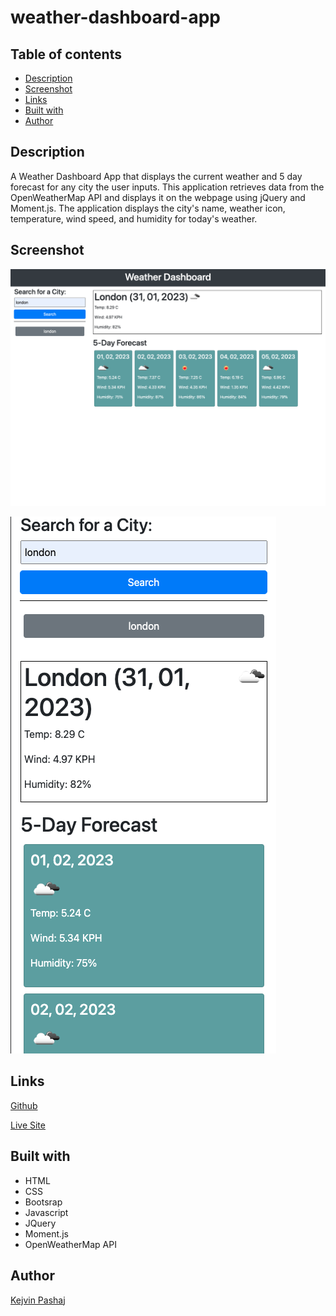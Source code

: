 # weather-dashboard-app

## Table of contents

- [Description](#description)
- [Screenshot](#screenshot)
- [Links](#links)
- [Built with](#built-with)
- [Author](#author)

## Description

A Weather Dashboard App that displays the current weather and 5 day forecast for any city the user inputs. This application retrieves data from the OpenWeatherMap API and displays it on the webpage using jQuery and Moment.js.
The application displays the city's name, weather icon, temperature, wind speed, and humidity for today's weather.

## Screenshot

![Desktop](assets/screenshots/weather-dash-desktop.png)

![Mobile](assets/screenshots/weather-dash-mobile.png)

## Links

[Github](https://github.com/Kevin27j/weather-dashboard-app)

[Live Site](https://kevin27j.github.io/weather-dashboard-app/)

## Built with

- HTML
- CSS
- Bootsrap
- Javascript
- JQuery
- Moment.js
- OpenWeatherMap API

## Author

[Kejvin Pashaj](https://github.com/Kevin27j)
